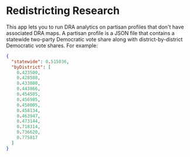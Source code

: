 # Redistricting Research

This app lets you to run DRA analytics on partisan profiles that don't have associated DRA maps.
A partisan profile is a JSON file that contains a statewide two-party Democratic vote share 
along with district-by-district Democratic vote shares.
For example:

``` JSON
{
  "statewide": 0.515036,
  "byDistrict": [
    0.423500,
    0.428588,
    0.433880,
    0.443866,
    0.454505,
    0.456985,
    0.458005,
    0.458134,
    0.463947,
    0.473144,
    0.718314,
    0.736620,
    0.775817
  ]
}
```